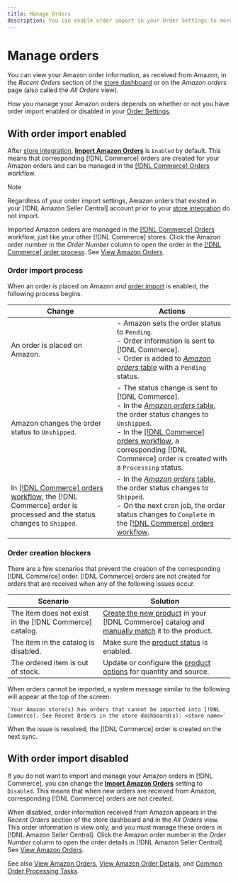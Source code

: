 ```yaml
---
title: Manage Orders
description: You can enable order import in your Order Settings to more easily manage your Amazon orders from your Commerce Admin.
---
```


# Manage orders

You can view your Amazon order information, as received from Amazon, in the _Recent Orders_ section of the [store dashboard](./amazon-store-dashboard.md) or on the _Amazon orders_ page (also called the _All Orders_ view).

How you manage your Amazon orders depends on whether or not you have order import enabled or disabled in your [Order Settings](./order-settings.md#configure-order-settings).

## With order import enabled

After [store integration](./store-integration.md), [**Import Amazon Orders**](./order-settings.md#configure-order-settings) is `Enabled` by default. This means that corresponding [!DNL Commerce] orders are created for your Amazon orders and can be managed in the [[!DNL Commerce] Orders](https://docs.magento.com/user-guide/sales/orders.html) workflow.

>[!NOTE]
>
>Regardless of your order import settings, Amazon orders that existed in your [!DNL Amazon Seller Central] account prior to your [store integration](./store-integration.md) do not import.

Imported Amazon orders are managed in the [[!DNL Commerce] Orders](https://docs.magento.com/user-guide/sales/orders.html) workflow, just like your other [!DNL Commerce] stores. Click the Amazon order number in the _Order Number_ column to open the order in the [[!DNL Commerce] order process](https://docs.magento.com/user-guide/sales/order-processing.md#order-view-descriptions). See [View Amazon Orders](./amazon-orders-all.md).

### Order import process

When an order is placed on Amazon and [order import](./order-settings.md) is enabled, the following process begins.

|Change |Actions|
|---|---|
|An order is placed on Amazon. |- Amazon sets the order status to `Pending`.<br />- Order information is sent to [!DNL Commerce].<br />- Order is added to [_Amazon orders_ table](./amazon-orders-all.md) with a `Pending` status. |
|Amazon changes the order status to `Unshipped`. |- The status change is sent to [!DNL Commerce].<br />- In the [_Amazon orders_ table](./amazon-orders-all.md), the order status changes to `Unshipped`.<br />- In the [[!DNL Commerce] orders workflow](https://docs.magento.com/user-guide/sales/orders.html), a corresponding [!DNL Commerce] order is created with a `Processing` status. |
|In [[!DNL Commerce] orders workflow](https://docs.magento.com/user-guide/sales/orders.html), the [!DNL Commerce] order is processed and the status changes to `Shipped`. |- In the [_Amazon orders_ table](./amazon-orders-all.md), the order status changes to `Shipped`.<br />- On the next cron job, the order status changes to `Complete` in the [[!DNL Commerce] orders workflow](https://docs.magento.com/user-guide/sales/orders.html). |

### Order creation blockers

There are a few scenarios that prevent the creation of the corresponding [!DNL Commerce] order. [!DNL Commerce] orders are not created for orders that are received when any of the following issues occur.

|Scenario|Solution|
|---|---|
|The item does not exist in the [!DNL Commerce] catalog. |[Create the new product](./creating-assigning-catalog-products.md) in your [!DNL Commerce] catalog and [manually match](./creating-assigning-catalog-products.md) it to the product. |
|The item in the catalog is disabled. |Make sure the [product status](https://docs.magento.com/user-guide/catalog/inventory-product-stock-options.html) is enabled. |
|The ordered item is out of stock. |Update or configure the [product options](https://docs.magento.com/user-guide/catalog/inventory-product-stock-options.html) for quantity and source. |

When orders cannot be imported, a system message similar to the following will appear at the top of the screen:

    `Your Amazon store(s) has orders that cannot be imported into [!DNL Commerce]. See Recent Orders in the store dashboard(s): <store name>`

When the issue is resolved, the [!DNL Commerce] order is created on the next sync.

## With order import disabled

If you do not want to import and manage your Amazon orders in [!DNL Commerce], you can change the [**Import Amazon Orders**](./order-settings.md#configure-order-settings) setting to `Disabled`. This means that when new orders are received from Amazon, corresponding [!DNL Commerce] orders are not created.

When disabled, order information received from Amazon appears in the _Recent Orders_ section of the store dashboard and in the _All Orders_ view. This order information is view only, and you must manage these orders in [!DNL Amazon Seller Central]. Click the Amazon order number in the _Order Number_ column to open the order details in [!DNL Amazon Seller Central]. See [View Amazon Orders](./amazon-orders-all.md).

See also [View Amazon Orders](./amazon-orders-all.md), [View Amazon Order Details](./amazon-order-details.md), and [Common Order Processing Tasks](./common-order-processing.md).

